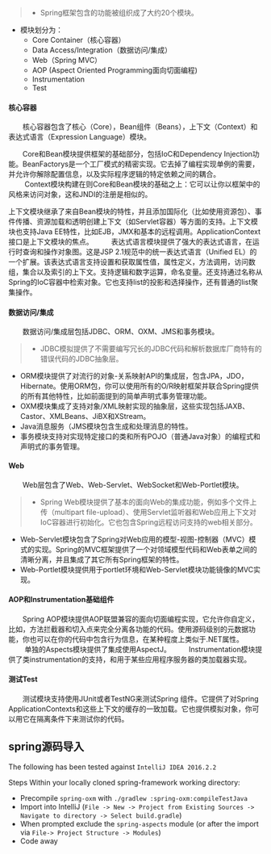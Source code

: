 >+ Spring框架包含的功能被组织成了大约20个模块。
+ 模块划分为：
  + Core Container（核心容器）
  + Data Access/Integration（数据访问/集成）
  + Web（Spring MVC）
  + AOP (Aspect Oriented Programming面向切面编程)
  + Instrumentation
  + Test


#### 核心容器
　　核心容器包含了核心（Core），Bean组件（Beans），上下文（Context）和表达式语言（Expression Language）模块。

　　Core和Bean模块提供框架的基础部分，包括IoC和Dependency Injection功能。BeanFactorys是一个工厂模式的精密实现。它去掉了编程实现单例的需要，并允许你解除配置信息，以及实际程序逻辑的特定依赖之间的耦合。
　
　Context模块构建在则Core和Bean模块的基础之上：它可以让你以框架中的风格来访问对象，这和JNDI的注册是相似的。

  上下文模块继承了来自Bean模块的特性，并且添加国际化（比如使用资源包）、事件传播、资源加载和透明创建上下文（如Servlet容器）等方面的支持。上下文模块也支持Java EE特性，比如EJB，JMX和基本的远程调用。ApplicationContext接口是上下文模块的焦点。
　　
  表达式语言模块提供了强大的表达式语言，在运行时查询和操作对象图。这是JSP 2.1规范中的统一表达式语言（Unified EL）的一个扩展。该表达式语言支持设置和获取属性值，属性定义，方法调用，访问数组，集合以及索引的上下文。支持逻辑和数字运算，命名变量。还支持通过名称从Spring的IoC容器中检索对象。它也支持list的投影和选择操作，还有普通的list聚集操作。

#### 数据访问/集成
　　数据访问/集成层包括JDBC、ORM、OXM、JMS和事务模块。
　　
>+ JDBC模拟提供了不需要编写冗长的JDBC代码和解析数据库厂商特有的错误代码的JDBC抽象层。
+ ORM模块提供了对流行的对象-关系映射API的集成层，包含JPA，JDO，Hibernate。使用ORM包，你可以使用所有的O/R映射框架并联合Spring提供的所有其他特性，比如前面提到的简单声明式事务管理功能。
+ OXM模块集成了支持对象/XML映射实现的抽象层，这些实现包括JAXB、Castor、XMLBeans、JiBX和XStream。
+ Java消息服务（JMS模块包含生成和处理消息的特性。
+ 事务模块支持对实现特定接口的类和所有POJO（普通Java对象）的编程式和声明式的事务管理。

#### Web
　　Web层包含了Web、Web-Servlet、WebSocket和Web-Portlet模块。

>+ Spring Web模块提供了基本的面向Web的集成功能，例如多个文件上传（multipart file-upload）、使用Servlet监听器和Web应用上下文对IoC容器进行初始化。它也包含Spring远程访问支持的web相关部分。
+ Web-Servlet模块包含了Spring对Web应用的模型-视图-控制器（MVC）模式的实现。Spring的MVC框架提供了一个对领域模型代码和Web表单之间的清晰分离，并且集成了其它所有Spring框架的特性。
+ Web-Portlet模块提供用于portlet环境和Web-Servlet模块功能镜像的MVC实现。

#### AOP和Instrumentation基础组件
　　Spring AOP模块提供AOP联盟兼容的面向切面编程实现，它允许你自定义，比如，方法拦截器和切入点来完全分离各功能的代码。使用源码级别的元数据功能，你也可以在你的代码中包含行为信息，在某种程度上类似于.NET属性。
　　
单独的Aspects模块提供了集成使用AspectJ。
　　
Instrumentation模块提供了类instrumentation的支持，和用于某些应用程序服务器的类加载器实现。

#### 测试Test
　　测试模块支持使用JUnit或者TestNG来测试Spring 组件。它提供了对Spring ApplicationContexts和这些上下文的缓存的一致加载。它也提供模拟对象，你可以用它在隔离条件下来测试你的代码。


## spring源码导入

The following has been tested against `IntelliJ IDEA 2016.2.2`

Steps
Within your locally cloned spring-framework working directory:

+ Precompile `spring-oxm` with `./gradlew :spring-oxm:compileTestJava`
+ Import into IntelliJ (`File -> New -> Project from Existing Sources -> Navigate to directory -> Select build.gradle`)
+ When prompted exclude the `spring-aspects` module (or after the import via `File-> Project Structure -> Modules`)
+ Code away